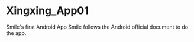 # Xingxing_App01
Smile's first Android App
Smile follows the Android official document to do the app.
